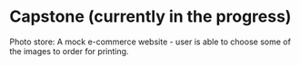 # Capstone (currently in the progress)
Photo store: A mock e-commerce website - user is able to choose some of the images to order for printing.
     
